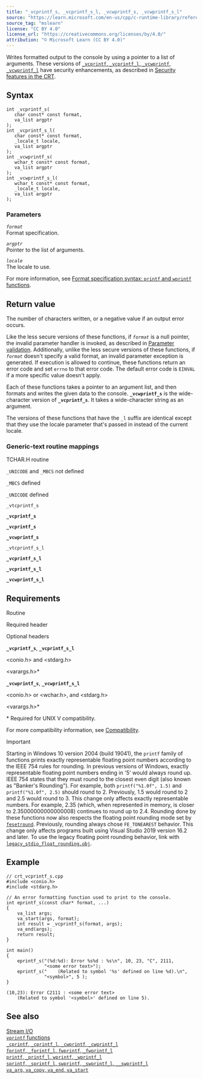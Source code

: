 ```yaml
---
title: "_vcprintf_s, _vcprintf_s_l, _vcwprintf_s, _vcwprintf_s_l"
source: "https://learn.microsoft.com/en-us/cpp/c-runtime-library/reference/vcprintf-s-vcprintf-s-l-vcwprintf-s-vcwprintf-s-l?view=msvc-170"
source_tag: "mslearn"
license: "CC BY 4.0"
license_url: "https://creativecommons.org/licenses/by/4.0/"
attribution: "© Microsoft Learn (CC BY 4.0)"
---
```

Writes formatted output to the console by using a pointer to a list of arguments. These versions of [`_vcprintf`, `_vcprintf_l`, `_vcwprintf`, `_vcwprintf_l`](https://learn.microsoft.com/en-us/cpp/c-runtime-library/reference/vcprintf-vcprintf-l-vcwprintf-vcwprintf-l?view=msvc-170) have security enhancements, as described in [Security features in the CRT](https://learn.microsoft.com/en-us/cpp/c-runtime-library/security-features-in-the-crt?view=msvc-170).

## Syntax

```
int _vcprintf_s(
   char const* const format,
   va_list argptr
);
int _vcprintf_s_l(
   char const* const format,
   _locale_t locale,
   va_list argptr
);
int _vcwprintf_s(
   wchar_t const* const format,
   va_list argptr
);
int _vcwprintf_s_l(
   wchar_t const* const format,
   _locale_t locale,
   va_list argptr
);
```

### Parameters

_`format`_  
Format specification.

_`argptr`_  
Pointer to the list of arguments.

_`locale`_  
The locale to use.

For more information, see [Format specification syntax: `printf` and `wprintf` functions](https://learn.microsoft.com/en-us/cpp/c-runtime-library/format-specification-syntax-printf-and-wprintf-functions?view=msvc-170).

## Return value

The number of characters written, or a negative value if an output error occurs.

Like the less secure versions of these functions, if _`format`_ is a null pointer, the invalid parameter handler is invoked, as described in [Parameter validation](https://learn.microsoft.com/en-us/cpp/c-runtime-library/parameter-validation?view=msvc-170). Additionally, unlike the less secure versions of these functions, if _`format`_ doesn't specify a valid format, an invalid parameter exception is generated. If execution is allowed to continue, these functions return an error code and set `errno` to that error code. The default error code is `EINVAL` if a more specific value doesn't apply.

Each of these functions takes a pointer to an argument list, and then formats and writes the given data to the console. **`_vcwprintf_s`** is the wide-character version of **`_vcprintf_s`**. It takes a wide-character string as an argument.

The versions of these functions that have the `_l` suffix are identical except that they use the locale parameter that's passed in instead of the current locale.

### Generic-text routine mappings

TCHAR.H routine

`_UNICODE` and `_MBCS` not defined

`_MBCS` defined

`_UNICODE` defined

`_vtcprintf_s`

**`_vcprintf_s`**

**`_vcprintf_s`**

**`_vcwprintf_s`**

`_vtcprintf_s_l`

**`_vcprintf_s_l`**

**`_vcprintf_s_l`**

**`_vcwprintf_s_l`**

## Requirements

Routine

Required header

Optional headers

**`_vcprintf_s`**, **`_vcprintf_s_l`**

<conio.h> and <stdarg.h>

<varargs.h>\*

**`_vcwprintf_s`**, **`_vcwprintf_s_l`**

<conio.h> or <wchar.h>, and <stdarg.h>

<varargs.h>\*

\* Required for UNIX V compatibility.

For more compatibility information, see [Compatibility](https://learn.microsoft.com/en-us/cpp/c-runtime-library/compatibility?view=msvc-170).

Important

Starting in Windows 10 version 2004 (build 19041), the `printf` family of functions prints exactly representable floating point numbers according to the IEEE 754 rules for rounding. In previous versions of Windows, exactly representable floating point numbers ending in '5' would always round up. IEEE 754 states that they must round to the closest even digit (also known as "Banker's Rounding"). For example, both `printf("%1.0f", 1.5)` and `printf("%1.0f", 2.5)` should round to 2. Previously, 1.5 would round to 2 and 2.5 would round to 3. This change only affects exactly representable numbers. For example, 2.35 (which, when represented in memory, is closer to 2.35000000000000008) continues to round up to 2.4. Rounding done by these functions now also respects the floating point rounding mode set by [`fesetround`](https://learn.microsoft.com/en-us/cpp/c-runtime-library/reference/fegetround-fesetround2?view=msvc-170). Previously, rounding always chose `FE_TONEAREST` behavior. This change only affects programs built using Visual Studio 2019 version 16.2 and later. To use the legacy floating point rounding behavior, link with [`legacy_stdio_float_rounding.obj`](https://learn.microsoft.com/en-us/cpp/c-runtime-library/link-options?view=msvc-170).

## Example

```
// crt_vcprintf_s.cpp
#include <conio.h>
#include <stdarg.h>

// An error formatting function used to print to the console.
int eprintf_s(const char* format, ...)
{
    va_list args;
    va_start(args, format);
    int result = _vcprintf_s(format, args);
    va_end(args);
    return result;
}

int main()
{
    eprintf_s("(%d:%d): Error %s%d : %s\n", 10, 23, "C", 2111,
              "<some error text>");
    eprintf_s("    (Related to symbol '%s' defined on line %d).\n",
              "<symbol>", 5 );
}
```

```
(10,23): Error C2111 : <some error text>
    (Related to symbol '<symbol>' defined on line 5).
```

## See also

[Stream I/O](https://learn.microsoft.com/en-us/cpp/c-runtime-library/stream-i-o?view=msvc-170)  
[`vprintf` functions](https://learn.microsoft.com/en-us/cpp/c-runtime-library/vprintf-functions?view=msvc-170)  
[`_cprintf`, `_cprintf_l`, `_cwprintf`, `_cwprintf_l`](https://learn.microsoft.com/en-us/cpp/c-runtime-library/reference/cprintf-cprintf-l-cwprintf-cwprintf-l?view=msvc-170)  
[`fprintf`, `_fprintf_l`, `fwprintf`, `_fwprintf_l`](https://learn.microsoft.com/en-us/cpp/c-runtime-library/reference/fprintf-fprintf-l-fwprintf-fwprintf-l?view=msvc-170)  
[`printf`, `_printf_l`, `wprintf`, `_wprintf_l`](https://learn.microsoft.com/en-us/cpp/c-runtime-library/reference/printf-printf-l-wprintf-wprintf-l?view=msvc-170)  
[`sprintf`, `_sprintf_l`, `swprintf`, `_swprintf_l`, `__swprintf_l`](https://learn.microsoft.com/en-us/cpp/c-runtime-library/reference/sprintf-sprintf-l-swprintf-swprintf-l-swprintf-l?view=msvc-170)  
[`va_arg`, `va_copy`, `va_end`, `va_start`](https://learn.microsoft.com/en-us/cpp/c-runtime-library/reference/va-arg-va-copy-va-end-va-start?view=msvc-170)
